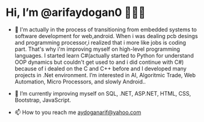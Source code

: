 
# Hi, I’m @arifaydogan0 👋👋👋 



- 👀  I'm actually in the process of transitioning from embedded systems to software development for web,android. When i was dealing pcb desings and programming processor,i realized that i more like jobs is  coding part. That's why i'm improving myself on high-level programming languages. I started learn C#(actually started to Python for understand OOP dynamics but couldn't get used to and i did continue with C#) because of i dealed on the C and C++ before and I developed many projects in .Net environment. I’m interested in AI, Algoritmic Trade, Web Automation, Micro Processors, and slowly Android..

- 🌱  I’m currently improving myself on SQL, .NET, ASP.NET, HTML, CSS, Bootstrap, JavaScript.


- 📫 How to you reach me aydoganarif@yahoo.com


<!---
arifaydogan0/arifaydogan0 is a ✨ special ✨ repository because its `README.md` (this file) appears on your GitHub profile.
You can click the Preview link to take a look at your changes.
--->
